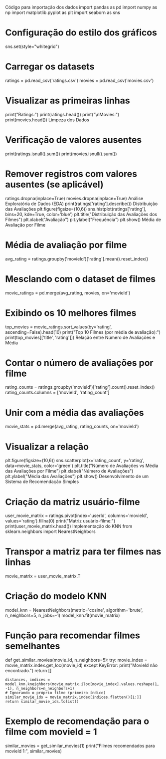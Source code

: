 Código para importação dos dados
import pandas as pd
import numpy as np
import matplotlib.pyplot as plt
import seaborn as sns

# Configuração do estilo dos gráficos
sns.set(style="whitegrid")

# Carregar os datasets
ratings = pd.read_csv('ratings.csv')
movies = pd.read_csv('movies.csv')

# Visualizar as primeiras linhas
print("Ratings:")
print(ratings.head())
print("\nMovies:")
print(movies.head())
Limpeza dos Dados
# Verificação de valores ausentes
print(ratings.isnull().sum())
print(movies.isnull().sum())

# Remover registros com valores ausentes (se aplicável)
ratings.dropna(inplace=True)
movies.dropna(inplace=True)
Análise Exploratória de Dados (EDA)
print(ratings['rating'].describe())
Distribuição das Avaliações
plt.figure(figsize=(10,6))
sns.histplot(ratings['rating'], bins=20, kde=True, color='blue')
plt.title("Distribuição das Avaliações dos Filmes")
plt.xlabel("Avaliação")
plt.ylabel("Frequência")
plt.show()
Média de Avaliação por Filme
# Média de avaliação por filme
avg_rating = ratings.groupby('movieId')['rating'].mean().reset_index()

# Mesclando com o dataset de filmes
movie_ratings = pd.merge(avg_rating, movies, on='movieId')

# Exibindo os 10 melhores filmes
top_movies = movie_ratings.sort_values(by='rating', ascending=False).head(10)
print("Top 10 Filmes (por média de avaliação):")
print(top_movies[['title', 'rating']])
Relação entre Número de Avaliações e Média
# Contar o número de avaliações por filme
rating_counts = ratings.groupby('movieId')['rating'].count().reset_index()
rating_counts.columns = ['movieId', 'rating_count']

# Unir com a média das avaliações
movie_stats = pd.merge(avg_rating, rating_counts, on='movieId')

# Visualizar a relação
plt.figure(figsize=(10,6))
sns.scatterplot(x='rating_count', y='rating', data=movie_stats, color='green')
plt.title("Número de Avaliações vs Média das Avaliações por Filme")
plt.xlabel("Número de Avaliações")
plt.ylabel("Média das Avaliações")
plt.show()
Desenvolvimento de um Sistema de Recomendação Simples
# Criação da matriz usuário-filme
user_movie_matrix = ratings.pivot(index='userId', columns='movieId', values='rating').fillna(0)
print("Matriz usuário-filme:")
print(user_movie_matrix.head())
Implementação do KNN
from sklearn.neighbors import NearestNeighbors

# Transpor a matriz para ter filmes nas linhas
movie_matrix = user_movie_matrix.T

# Criação do modelo KNN
model_knn = NearestNeighbors(metric='cosine', algorithm='brute', n_neighbors=5, n_jobs=-1)
model_knn.fit(movie_matrix)

# Função para recomendar filmes semelhantes
def get_similar_movies(movie_id, n_neighbors=5):
    try:
        movie_index = movie_matrix.index.get_loc(movie_id)
    except KeyError:
        print("MovieId não encontrado.")
        return []
    
    distances, indices = model_knn.kneighbors(movie_matrix.iloc[movie_index].values.reshape(1, -1), n_neighbors=n_neighbors+1)
    # Ignorando o próprio filme (primeiro índice)
    similar_movie_ids = movie_matrix.index[indices.flatten()[1:]]
    return similar_movie_ids.tolist()

# Exemplo de recomendação para o filme com movieId = 1
similar_movies = get_similar_movies(1)
print("Filmes recomendados para movieId 1:", similar_movies)
